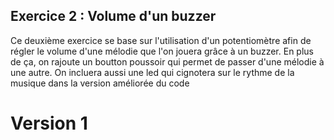 ## Exercice 2 : Volume d'un buzzer
Ce deuxième exercice se base sur l'utilisation d'un potentiomètre afin de régler le volume d'une mélodie que l'on jouera grâce à un buzzer. En plus de ça, on rajoute un boutton poussoir qui permet de passer d'une mélodie à une autre. On incluera aussi une led qui cignotera sur le rythme de la musique dans la version améliorée du code

# Version 1
